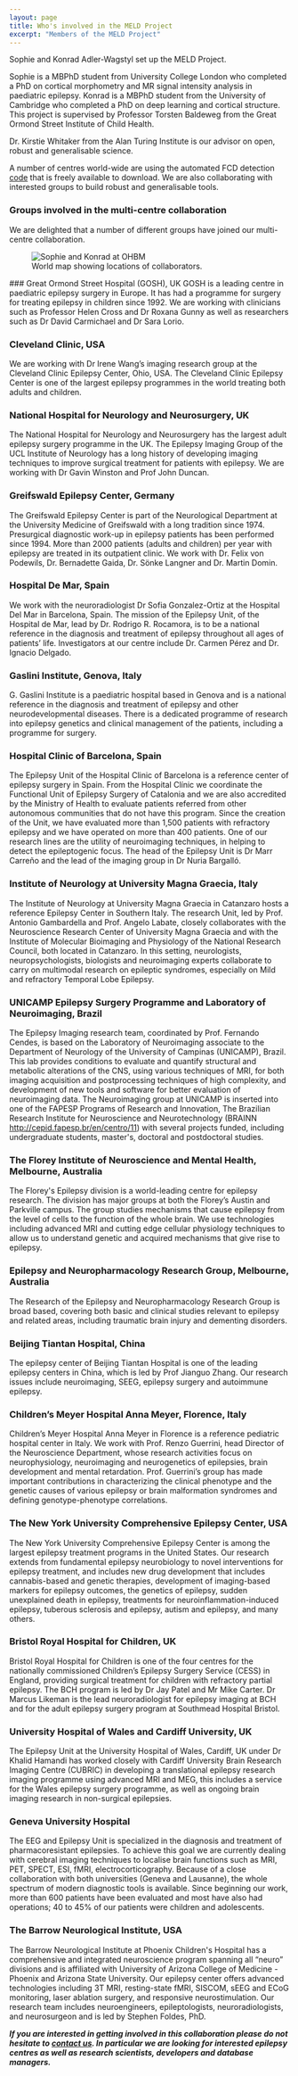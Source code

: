 ```yaml
---
layout: page
title: Who's involved in the MELD Project
excerpt: "Members of the MELD Project"
---
```


Sophie and Konrad Adler-Wagstyl set up the MELD Project. 

Sophie is a MBPhD student from University College London who completed a PhD on cortical morphometry and MR signal intensity analysis in paediatric epilepsy. Konrad is a MBPhD student from the University of Cambridge who completed a PhD on deep learning and cortical structure. This project is supervised by Professor Torsten Baldeweg from the Great Ormond Street Institute of Child Health.

Dr. Kirstie Whitaker from the Alan Turing Institute is our advisor on open, robust and generalisable science. 

A number of centres world-wide are using the automated FCD detection [code](https://github.com/kwagstyl/FCDdetection) that is freely available to download. We are also collaborating with interested groups to build robust and generalisable tools.

### Groups involved in the multi-centre collaboration

We are delighted that a number of different groups have joined our multi-centre collaboration.

<figure>
<img src="/images/WRLD-EPS-02-4001-01.png"
alt="Sophie and Konrad at OHBM">
<figcaption>World map showing locations of collaborators.</figcaption>
</figure>
### Great Ormond Street Hospital (GOSH), UK
GOSH is a leading centre in paediatric epilepsy surgery in Europe. It has had a programme for surgery for treating epilepsy in children since 1992. We are working with clinicians such as Professor Helen Cross and Dr Roxana Gunny as well as researchers such as Dr David Carmichael and Dr Sara Lorio.

### Cleveland Clinic, USA
We are working with Dr Irene Wang’s imaging research group at the Cleveland Clinic Epilepsy Center, Ohio, USA. The Cleveland Clinic Epilepsy Center is one of the largest epilepsy programmes in the world treating both adults and children.

### National Hospital for Neurology and Neurosurgery, UK
The National Hospital for Neurology and Neurosurgery has the largest adult epilepsy surgery programme in the UK. The Epilepsy Imaging Group of the UCL Institute of Neurology has a long history of developing imaging techniques to improve surgical treatment for patients with epilepsy. We are working with Dr Gavin Winston and Prof John Duncan.

### Greifswald Epilepsy Center, Germany
The Greifswald Epilepsy Center is part of the Neurological Department at the University Medicine of Greifswald with a long tradition since 1974. Presurgical diagnostic work-up in epilepsy patients has been performed since 1994. More than 2000 patients (adults and children) per year with epilepsy are treated in its outpatient clinic. We work with Dr. Felix von Podewils, Dr. Bernadette Gaida, Dr. Sönke Langner and Dr. Martin Domin.

### Hospital De Mar, Spain
We work with the neuroradiologist  Dr Sofia Gonzalez-Ortiz at the Hospital Del Mar in Barcelona, Spain. The mission of the Epilepsy Unit, of the Hospital de Mar,  lead by Dr. Rodrigo R. Rocamora, is to be a national reference in the diagnosis and treatment of epilepsy throughout all ages of patients’ life. Investigators at our centre include Dr. Carmen Pérez and Dr. Ignacio Delgado. 

### Gaslini Institute, Genova, Italy
G. Gaslini Institute is a paediatric hospital based in Genova and is a national reference in the diagnosis and treatment of epilepsy and other neurodevelopmental diseases. There is a dedicated programme of research into epilepsy genetics and clinical management of the patients, including a programme for surgery. 

### Hospital Clinic of Barcelona, Spain
The Epilepsy Unit of the Hospital Clinic of Barcelona  is a reference center of epilepsy surgery in Spain.  From the Hospital Clínic we coordinate the Functional Unit of Epilepsy Surgery of Catalonia and we are also accredited by the Ministry of Health to evaluate patients referred from other autonomous communities that do not have this program. Since the creation of the Unit, we have evaluated more than 1,500 patients with refractory epilepsy and we have operated on more than 400 patients. One of our research lines are the utility of neuroimaging techniques, in helping to detect the epileptogenic focus. The head of the Epilepsy Unit is Dr Marr Carreño and the lead of the imaging group in Dr Nuria Bargalló.

### Institute of Neurology at University Magna Graecia, Italy
The Institute of Neurology at University Magna Graecia in Catanzaro hosts a reference Epilepsy Center in Southern Italy. The research Unit, led by Prof. Antonio Gambardella and Prof. Angelo Labate, closely collaborates with the Neuroscience Research Center of University Magna Graecia and with the Institute of Molecular Bioimaging and Physiology of the National Research Council, both located in Catanzaro. In this setting, neurologists, neuropsychologists, biologists and neuroimaging experts collaborate to carry on multimodal research on epileptic syndromes, especially on Mild and refractory Temporal Lobe Epilepsy.

### UNICAMP Epilepsy Surgery Programme and Laboratory of Neuroimaging, Brazil
The Epilepsy Imaging research team, coordinated by Prof. Fernando Cendes, is based on the Laboratory of Neuroimaging associate to the Department of Neurology of the University of Campinas (UNICAMP), Brazil. This lab provides conditions to evaluate and quantify structural and metabolic alterations of the CNS, using various techniques of MRI, for both imaging acquisition and postprocessing techniques of high complexity, and development of new tools and software for better evaluation of neuroimaging data. The Neuroimaging group at UNICAMP is inserted into one of the FAPESP Programs of Research and Innovation, The Brazilian Research Institute for Neuroscience and Neurotechnology (BRAINN http://cepid.fapesp.br/en/centro/11) with several projects funded, including undergraduate students, master's, doctoral and postdoctoral studies. 

### The Florey Institute of Neuroscience and Mental Health, Melbourne, Australia
The Florey's Epilepsy division is a world-leading centre for epilepsy research. The division has major groups at both the Florey’s Austin and Parkville campus. The group studies mechanisms that cause epilepsy from the level of cells to the function of the whole brain. We use technologies including advanced MRI and cutting edge cellular physiology techniques to allow us to understand genetic and acquired mechanisms that give rise to epilepsy. 

### Epilepsy and Neuropharmacology Research Group, Melbourne, Australia
The Research of the Epilepsy and Neuropharmacology Research Group is broad based, covering both basic and clinical studies relevant to epilepsy and related areas, including traumatic brain injury and dementing disorders.

### Beijing Tiantan Hospital, China
The epilepsy center of Beijing Tiantan Hospital is one of the leading epilepsy centers in China, which is led by Prof Jianguo Zhang. Our research issues include neuroimaging, SEEG, epilepsy surgery and autoimmune epilepsy.

### Children’s Meyer Hospital Anna Meyer, Florence, Italy
Children’s Meyer Hospital Anna Meyer in Florence is a reference pediatric hospital center in Italy. We work with Prof. Renzo Guerrini, head Director of the Neuroscience Department, whose research activities focus on neurophysiology, neuroimaging and neurogenetics of epilepsies, brain development and mental retardation. Prof. Guerrini’s group has made important contributions in characterizing the clinical phenotype and the genetic causes of various epilepsy or brain malformation syndromes and defining genotype-phenotype correlations.

### The New York University Comprehensive Epilepsy Center, USA
The New York University Comprehensive Epilepsy Center is among the largest epilepsy treatment programs in the United States. Our research extends from fundamental epilepsy neurobiology to novel interventions for epilepsy treatment, and includes new drug development that includes cannabis-based and genetic therapies, development of imaging-based markers for epilepsy outcomes, the genetics of epilepsy, sudden unexplained death in epilepsy, treatments for neuroinflammation-induced epilepsy, tuberous sclerosis and epilepsy, autism and epilepsy, and many others.

### Bristol Royal Hospital for Children, UK
Bristol Royal Hospital for Children is one of the four centres for the nationally commissioned Children’s Epilepsy Surgery Service (CESS) in England, providing surgical treatment for children with refractory partial epilepsy.  The BCH program is led by Dr Jay Patel and Mr Mike Carter. Dr Marcus Likeman is the lead neuroradiologist for epilepsy imaging at BCH and for the adult epilepsy surgery program at Southmead Hospital Bristol.

### University Hospital of Wales and Cardiff University, UK
The Epilepsy Unit at the University Hospital of Wales, Cardiff, UK under Dr Khalid Hamandi has worked closely with Cardiff University Brain Research Imaging Centre (CUBRIC) in developing a translational epilepsy research imaging programme using advanced MRI and MEG, this includes a service for the Wales epilepsy surgery programme, as well as ongoing brain imaging research in non-surgical epilepsies.

### Geneva University Hospital
The EEG and Epilepsy Unit is specialized in the diagnosis and treatment of pharmacoresistant epilepsies. To achieve this goal we are currently dealing with cerebral imaging techniques to localise brain functions such as MRI, PET, SPECT, ESI, fMRI, electrocorticography. Because of a close collaboration with both universities (Geneva and Lausanne), the whole spectrum of modern diagnostic tools is available. Since beginning our work, more than 600 patients have been evaluated and most have also had operations; 40 to 45% of our patients were children and adolescents. 

### The Barrow Neurological Institute, USA
The Barrow Neurological Institute at Phoenix Children's Hospital has a comprehensive and integrated neuroscience program spanning all “neuro” divisions and is affiliated with University of Arizona College of Medicine - Phoenix and Arizona State University. Our epilepsy center offers advanced technologies including 3T MRI, resting-state fMRI, SISCOM, sEEG and ECoG monitoring, laser ablation surgery, and responsive neurostimulation. Our research team includes neuroengineers, epileptologists, neuroradiologists, and neurosurgeon and is led by Stephen Foldes, PhD.

***If you are interested in getting involved in this collaboration please do not hesitate to [contact us](mailto:MELD.study@gmail.com). In particular we are looking for interested epilepsy centres as well as research scientists, developers and database managers.***


